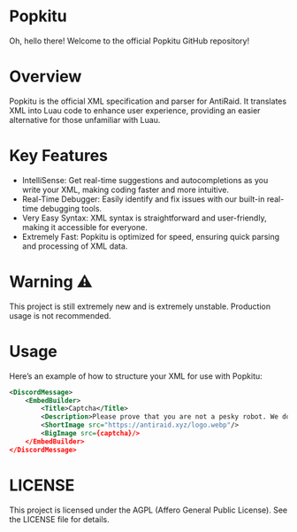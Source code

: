 # Popkitu
Oh, hello there! Welcome to the official Popkitu GitHub repository!

# Overview
Popkitu is the official XML specification and parser for AntiRaid. It translates XML into Luau code to enhance user experience, providing an easier alternative for those unfamiliar with Luau.

# Key Features
- IntelliSense: Get real-time suggestions and autocompletions as you write your XML, making coding faster and more intuitive.
- Real-Time Debugger: Easily identify and fix issues with our built-in real-time debugging tools.
- Very Easy Syntax: XML syntax is straightforward and user-friendly, making it accessible for everyone.
- Extremely Fast: Popkitu is optimized for speed, ensuring quick parsing and processing of XML data.

# Warning ⚠️
This project is still extremely new and is extremely unstable. Production usage is not recommended.

# Usage
Here’s an example of how to structure your XML for use with Popkitu:
```xml
<DiscordMessage>
    <EmbedBuilder>
        <Title>Captcha</Title>
        <Description>Please prove that you are not a pesky robot. We do not take robots too kindly around here!</Description>
        <ShortImage src="https://antiraid.xyz/logo.webp"/>
        <BigImage src={captcha}/>
    </EmbedBuilder>
</DiscordMessage>
```
            
# LICENSE
This project is licensed under the AGPL (Affero General Public License). See the LICENSE file for details.
